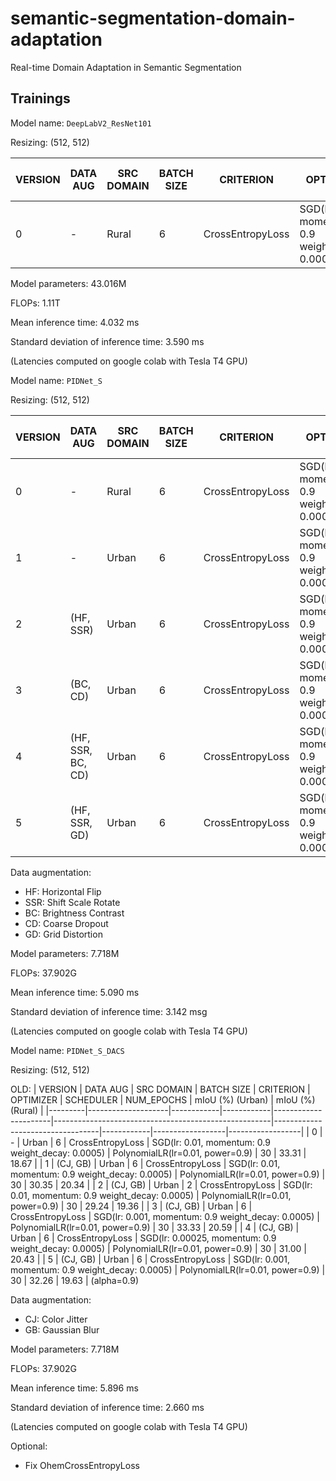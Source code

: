 # semantic-segmentation-domain-adaptation
Real-time Domain Adaptation in Semantic Segmentation

## Trainings

Model name: `DeepLabV2_ResNet101`

Resizing: (512, 512)

| VERSION | DATA AUG           | SRC DOMAIN | BATCH SIZE | CRITERION            | OPTIMIZER                                            | SCHEDULER                        | NUM_EPOCHS | mIoU (%) (Urban) | mIoU (%) (Rural) |
|---------|--------------------|------------|------------|----------------------|------------------------------------------------------|----------------------------------|------------|------------------|------------------|
| 0       | -                  | Rural      | 6          | CrossEntropyLoss     | SGD(lr: 0.01, momentum: 0.9 weight_decay: 0.0005)    | PolynomialLR(lr=0.01, power=0.9) | 20         | 17.85            | 22.42            |


Model parameters: 43.016M

FLOPs: 1.11T

Mean inference time: 4.032 ms

Standard deviation of inference time: 3.590 ms

(Latencies computed on google colab with Tesla T4 GPU)






Model name: `PIDNet_S`

Resizing: (512, 512)

| VERSION | DATA AUG           | SRC DOMAIN | BATCH SIZE | CRITERION            | OPTIMIZER                                            | SCHEDULER                        | NUM_EPOCHS | mIoU (%) (Urban) | mIoU (%) (Rural) |
|---------|--------------------|------------|------------|----------------------|------------------------------------------------------|----------------------------------|------------|------------------|------------------|
| 0       | -                  | Rural      | 6          | CrossEntropyLoss     | SGD(lr: 0.01, momentum: 0.9 weight_decay: 0.0005)    | PolynomialLR(lr=0.01, power=0.9) | 20         | 36.84            | 25.25            |
| 1       | -                  | Urban      | 6          | CrossEntropyLoss     | SGD(lr: 0.01, momentum: 0.9 weight_decay: 0.0005)    | PolynomialLR(lr=0.01, power=0.9) | 20         | 37.89            | 24.13            |
| 2       | (HF, SSR)          | Urban      | 6          | CrossEntropyLoss     | SGD(lr: 0.01, momentum: 0.9 weight_decay: 0.0005)    | PolynomialLR(lr=0.01, power=0.9) | 30         | 36.96            | 27.21            |
| 3       | (BC, CD)           | Urban      | 6          | CrossEntropyLoss     | SGD(lr: 0.01, momentum: 0.9 weight_decay: 0.0005)    | PolynomialLR(lr=0.01, power=0.9) | 30         | 35.36            | 23.13            |
| 4       | (HF, SSR, BC, CD)  | Urban      | 6          | CrossEntropyLoss     | SGD(lr: 0.01, momentum: 0.9 weight_decay: 0.0005)    | PolynomialLR(lr=0.01, power=0.9) | 30         | 33.14            | 19.21            |
| 5       | (HF, SSR, GD)      | Urban      | 6          | CrossEntropyLoss     | SGD(lr: 0.01, momentum: 0.9 weight_decay: 0.0005)    | PolynomialLR(lr=0.01, power=0.9) | 30         | 38.52            | 27.45            |

Data augmentation:
- HF: Horizontal Flip
- SSR: Shift Scale Rotate
- BC: Brightness Contrast
- CD: Coarse Dropout
- GD: Grid Distortion

Model parameters: 7.718M

FLOPs: 37.902G

Mean inference time: 5.090 ms

Standard deviation of inference time: 3.142 msg

(Latencies computed on google colab with Tesla T4 GPU)








Model name: `PIDNet_S_DACS`

Resizing: (512, 512)

OLD:
| VERSION | DATA AUG           | SRC DOMAIN | BATCH SIZE | CRITERION            | OPTIMIZER                                            | SCHEDULER                        | NUM_EPOCHS | mIoU (%) (Urban) | mIoU (%) (Rural) |
|---------|--------------------|------------|------------|----------------------|------------------------------------------------------|----------------------------------|------------|------------------|------------------|
| 0       | -                  | Urban      | 6          | CrossEntropyLoss     | SGD(lr: 0.01, momentum: 0.9 weight_decay: 0.0005)    | PolynomialLR(lr=0.01, power=0.9) | 30         | 33.31            | 18.67            |
| 1       | (CJ, GB)           | Urban      | 6          | CrossEntropyLoss     | SGD(lr: 0.01, momentum: 0.9 weight_decay: 0.0005)    | PolynomialLR(lr=0.01, power=0.9) | 30         | 30.35            | 20.34            | 
| 2       | (CJ, GB)           | Urban      | 2          | CrossEntropyLoss     | SGD(lr: 0.01, momentum: 0.9 weight_decay: 0.0005)    | PolynomialLR(lr=0.01, power=0.9) | 30         | 29.24            | 19.36            | 
| 3       | (CJ, GB)           | Urban      | 6          | CrossEntropyLoss     | SGD(lr: 0.001, momentum: 0.9 weight_decay: 0.0005)   | PolynomialLR(lr=0.01, power=0.9) | 30         | 33.33            | 20.59            | 
| 4       | (CJ, GB)           | Urban      | 6          | CrossEntropyLoss     | SGD(lr: 0.00025, momentum: 0.9 weight_decay: 0.0005) | PolynomialLR(lr=0.01, power=0.9) | 30         | 31.00            | 20.43            | 
| 5       | (CJ, GB)           | Urban      | 6          | CrossEntropyLoss     | SGD(lr: 0.001, momentum: 0.9 weight_decay: 0.0005)   | PolynomialLR(lr=0.01, power=0.9) | 30         | 32.26            | 19.63            | (alpha=0.9)




Data augmentation:
- CJ: Color Jitter
- GB: Gaussian Blur

Model parameters: 7.718M

FLOPs: 37.902G

Mean inference time: 5.896 ms

Standard deviation of inference time: 2.660 ms

(Latencies computed on google colab with Tesla T4 GPU)



Optional:
- Fix OhemCrossEntropyLoss
